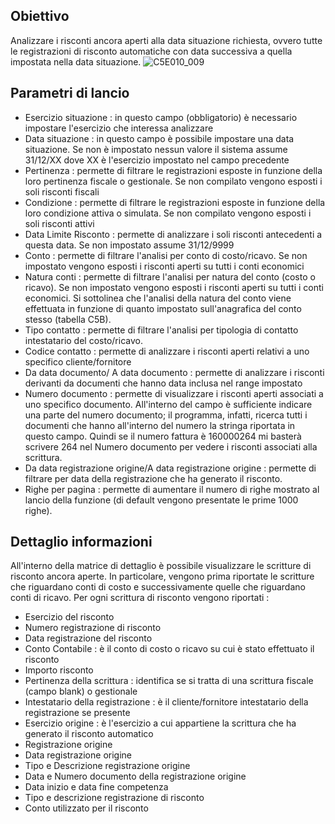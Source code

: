 ## Obiettivo
Analizzare i risconti ancora aperti alla data situazione richiesta, ovvero tutte le registrazioni di risconto automatiche con data successiva a quella impostata nella data situazione.
![C5E010_009](http://localhost:3000/immagini/MBDOC_SCH-C5E010_RIS/C5E010_009.png)
## Parametri di lancio

 * Esercizio situazione :  in questo campo (obbligatorio) è necessario impostare l'esercizio che interessa analizzare
 * Data situazione :  in questo campo è possibile impostare una data situazione. Se non è impostato nessun valore il sistema assume 31/12/XX dove XX è l'esercizio impostato nel campo precedente
 * Pertinenza :  permette di filtrare le registrazioni esposte in funzione della loro pertinenza fiscale o gestionale. Se non compilato vengono esposti i soli risconti fiscali
 * Condizione :  permette di filtrare le registrazioni esposte in funzione della loro condizione attiva o simulata. Se non compilato vengono esposti i soli risconti attivi
 * Data Limite Risconto :  permette di analizzare i soli risconti antecedenti a questa data. Se non impostato assume 31/12/9999
 * Conto :  permette di filtrare l'analisi per conto di costo/ricavo. Se non impostato vengono esposti i risconti aperti su tutti i conti economici
 * Natura conti :  permette di filtrare l'analisi per natura del conto (costo o ricavo). Se non impostato vengono esposti i risconti aperti su tutti i conti economici. Si sottolinea che l'analisi della natura del conto viene effettuata in funzione di quanto impostato sull'anagrafica del conto stesso (tabella C5B).
 * Tipo contatto :  permette di filtrare l'analisi per tipologia di contatto intestatario del costo/ricavo.
 * Codice contatto :  permette di analizzare i risconti aperti relativi a uno specifico cliente/fornitore
 * Da data documento/ A data documento :  permette di analizzare i risconti derivanti da documenti che hanno data inclusa nel range impostato
 * Numero documento :  permette di visualizzare i risconti aperti associati a uno specifico documento. All'interno del campo è sufficiente indicare una parte del numero documento; il programma, infatti, ricerca tutti i documenti che hanno all'interno del numero la stringa riportata in questo campo. Quindi se il numero fattura è 160000264 mi basterà scrivere 264 nel Numero documento per vedere i risconti associati alla scrittura.
 * Da data registrazione origine/A data registrazione origine :  permette di filtrare per data della registrazione che ha generato il risconto.
 * Righe per pagina :  permette di aumentare il numero di righe mostrato al lancio della funzione (di default vengono presentate le prime 1000 righe).

## Dettaglio informazioni

All'interno della matrice di dettaglio è possibile visualizzare le scritture di risconto ancora aperte. In particolare, vengono prima riportate le scritture che riguardano conti di costo e successivamente quelle che riguardano conti di ricavo.
Per ogni scrittura di risconto vengono riportati : 
 * Esercizio del risconto
 * Numero registrazione di risconto
 * Data registrazione del risconto
 * Conto Contabile :  è il conto di costo o ricavo su cui è stato effettuato il risconto
 * Importo risconto
 * Pertinenza della scrittura :  identifica se si tratta di una scrittura fiscale (campo blank) o gestionale
 * Intestatario della registrazione :  è il cliente/fornitore intestatario della registrazione se presente
 * Esercizio origine :  è l'esercizio a cui appartiene la scrittura che ha generato il risconto automatico
 * Registrazione origine
 * Data registrazione origine
 * Tipo e Descrizione registrazione origine
 * Data e Numero documento della registrazione origine
 * Data inizio e data fine competenza
 * Tipo e descrizione registrazione di risconto
 * Conto utilizzato per il risconto



